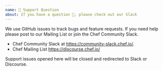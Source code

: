 ```yaml
---
name: 🤗 Support Question
about: If you have a question 💬, please check out our Slack
---
```


We use GitHub issues to track bugs and feature requests. If you need help please post to our Mailing List or join the Chef Community Slack.

 * Chef Community Slack at https://community-slack.chef.io/.
 * Chef Mailing List https://discourse.chef.io/

 Support issues opened here will be closed and redirected to Slack or Discourse.
